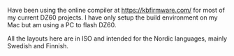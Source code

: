 Have been using the online compiler at https://kbfirmware.com/ for most of my current DZ60 projects. I have only setup the build environment on my Mac but am using a PC to flash DZ60.

All the layouts here are in ISO and intended for the Nordic languages, mainly  Swedish and Finnish.